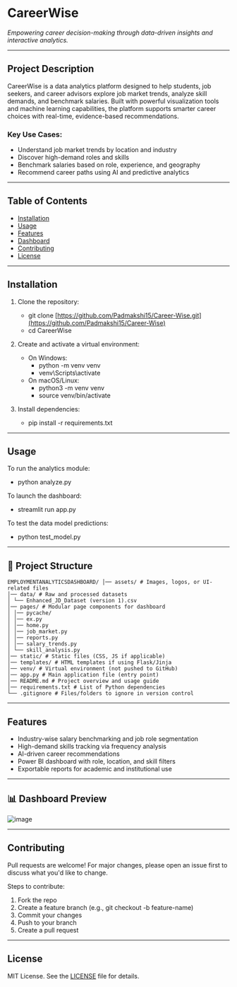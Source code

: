 # CareerWise
*Empowering career decision-making through data-driven insights and interactive analytics.*

---

## Project Description
CareerWise is a data analytics platform designed to help students, job seekers, and career advisors explore job market trends, analyze skill demands, and benchmark salaries. Built with powerful visualization tools and machine learning capabilities, the platform supports smarter career choices with real-time, evidence-based recommendations.

### Key Use Cases:
- Understand job market trends by location and industry
- Discover high-demand roles and skills
- Benchmark salaries based on role, experience, and geography
- Recommend career paths using AI and predictive analytics

---

## Table of Contents
- [Installation](#installation)
- [Usage](#usage)
- [Features](#features)
- [Dashboard](#dashboard)
- [Contributing](#contributing)
- [License](#license)

---

## Installation

1. Clone the repository:
   - git clone [https://github.com/Padmakshi15/Career-Wise.git](https://github.com/Padmakshi15/Career-Wise)
   - cd CareerWise

2. Create and activate a virtual environment:
   - On Windows:
     - python -m venv venv
     - venv\Scripts\activate
   - On macOS/Linux:
     - python3 -m venv venv
     - source venv/bin/activate

3. Install dependencies:
   - pip install -r requirements.txt

---

## Usage

To run the analytics module:
- python analyze.py

To launch the dashboard:
- streamlit run app.py

To test the data model predictions:
- python test_model.py

---

## 📁 Project Structure

```
EMPLOYMENTANALYTICSDASHBOARD/ │── assets/ # Images, logos, or UI-related files
│── data/ # Raw and processed datasets
│ └── Enhanced_JD_Dataset (version 1).csv
│── pages/ # Modular page components for dashboard
│ │── pycache/
│ │── ex.py
│ │── home.py
│ │── job_market.py
│ │── reports.py
│ │── salary_trends.py
│ └── skill_analysis.py
│── static/ # Static files (CSS, JS if applicable)
│── templates/ # HTML templates if using Flask/Jinja
│── venv/ # Virtual environment (not pushed to GitHub)
│── app.py # Main application file (entry point)
│── README.md # Project overview and usage guide
│── requirements.txt # List of Python dependencies
└── .gitignore # Files/folders to ignore in version control
```

---

## Features

- Industry-wise salary benchmarking and job role segmentation
- High-demand skills tracking via frequency analysis
- AI-driven career recommendations
- Power BI dashboard with role, location, and skill filters
- Exportable reports for academic and institutional use

---

## 📊 Dashboard Preview

![image](https://github.com/user-attachments/assets/89815dcb-ac76-44b7-bb76-7e9879c3e0a8)


---

## Contributing

Pull requests are welcome! For major changes, please open an issue first to discuss what you'd like to change.

Steps to contribute:
1. Fork the repo  
2. Create a feature branch (e.g., git checkout -b feature-name)  
3. Commit your changes  
4. Push to your branch  
5. Create a pull request

---

## License

MIT License. See the [LICENSE](LICENSE) file for details.
